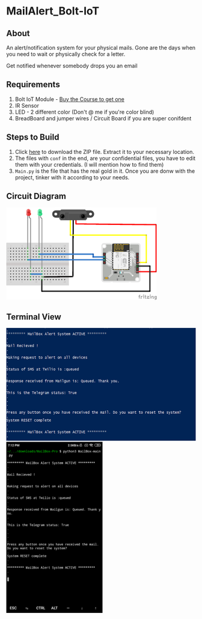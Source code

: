# MailAlert_Bolt-IoT

## About

An alert/notification system for your physical mails. Gone are the days when you need to wait or physically check for a letter.

Get notified whenever somebody drops you an email


## Requirements

1. Bolt IoT Module - [Buy the Course to get one](https://shop.boltiot.com/pages/iotmltraining)
2. IR Sensor 
3. LED - 2 different color (Don't @ me if you're color blind)
4. BreadBoard and jumper wires / Circuit Board if you are super conifdent

## Steps to Build
1. Click [here](https://github.com/hippyaki/MailAlert_Bolt-IoT/archive/refs/heads/master.zip) to download the ZIP file. Extract it to your necessary location.
2. The files with ```conf``` in the end, are your confidential files, you have to edit them with your credentials. (I will mention how to find them)
3. ```Main.py``` is the file that has the real gold in it. Once you are donw with the project, tinker with it according to your needs.

## Circuit Diagram

<img src = "https://github.com/hippyaki/MailAlert_Bolt-IoT/blob/master/Mail%20box%20connections%20(circuit)_bb.png" width="400" height="245.9">

## Terminal View
<img src = "https://github.com/hippyaki/MailAlert_Bolt-IoT/blob/master/Terminal%20View.png" width="555" height="300">

<img src = "https://github.com/hippyaki/MailAlert_Bolt-IoT/blob/master/Termux-android.png" width="256" height="455">
